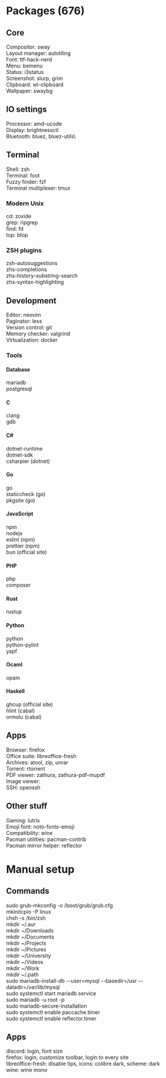 # Packages (676)
## Core
Compositor: sway\
Layout manager: autotiling\
Font: ttf-hack-nerd\
Menu: bemenu\
Status: i3status\
Screenshot: slurp, grim\
Clipboard: wl-clipboard\
Wallpaper: swaybg
## IO settings
Processor: amd-ucode\
Display: brightnessctl\
Bluetooth: bluez, bluez-utils\
## Terminal
Shell: zsh\
Terminal: foot\
Fuzzy finder: fzf\
Terminal multiplexer: tmux
### Modern Unix
cd: zoxide\
grep: ripgrep\
find: fd\
top: btop
### ZSH plugins
zsh-autosuggestions\
zhs-completions\
zhs-history-substring-search\
zhs-syntax-highlighting
## Development
Editor: neovim\
Paginator: less\
Version control: git\
Memory checker: valgrind\
Virtualization: docker
### Tools
#### Database
mariadb\
postgresql
#### C
clang\
gdb
#### C#
dotnet-runtime\
dotnet-sdk\
csharpier (dotnet)
#### Go
go\
staticcheck (go)\
pkgsite (go)
#### JavaScript
npm\
nodejs\
eslint (npm)\
prettier (npm)\
bun (official site)
#### PHP
php\
composer
#### Rust
rustup
#### Python
python\
python-pylint\
yapf
#### Ocaml
opam
#### Haskell
ghcup (official site)\
hlint (cabal)\
ormolu (cabal)
## Apps
Browser: firefox\
Office suite: libreoffice-fresh\
Archives: atool, zip, unrar\
Torrent: rtorrent\
PDF viewer: zathura, zathura-pdf-mupdf\
Image viewer: \
SSH: openssh
## Other stuff
Gaming: lutris\
Emoji font: noto-fonts-emoji\
Compatibility: wine\
Pacman utilities: pacman-contrib\
Pacman mirror helper: reflector
# Manual setup  
## Commands
sudo grub-mkconfig -o /boot/grub/grub.cfg\
mkinitcpio -P linux\
chsh -s /bin/zsh\
mkdir ~/.aur\
mkdir ~/Downloads\
mkdir ~/Documents\
mkdir ~/Projects\
mkdir ~/Pictures\
mkdir ~/University\
mkdir ~/Videos\
mkdir ~/Work\
mkdir ~/.path\
sudo mariadb-install-db --user=mysql --basedir=/usr --datadir=/var/lib/mysql\
sudo systemctl start mariadb.service\
sudo mariadb -u root -p\
sudo mariadb-secure-installation\
sudo systemctl enable paccache.timer\
sudo systemctl enable reflector.timer
## Apps
discord: login, font size\
firefox: login, customize toolbar, login to every site\
libreoffice-fresh: disable tips, icons: colibre dark, scheme: dark\
wine: wine mono

